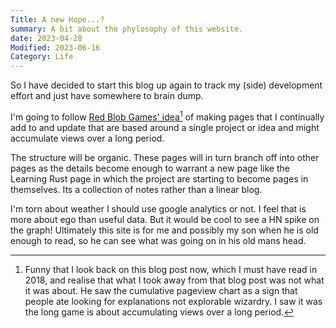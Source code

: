 ```yaml
---
Title: A new Hope...?
summary: A bit about the phylosophy of this website.
date: 2023-04-28
Modified: 2023-06-16
Category: Life
---
```


So I have decided to start this blog up again to track my (side) development effort and just have somewhere to brain dump.

I'm going to follow [Red Blob Games' idea](https://simblob.blogspot.com/2018/05/thoughts-on-explorable-explanations.html)[^1] of making pages that I continually add to and update that are based around a single project or idea and might accumulate views over a long period.

The structure will be organic. These pages will in turn branch off into other pages as the details become enough to warrant a new page like the Learning Rust page in which the project are starting to become pages in themselves. Its a collection of notes rather than a linear blog.

I'm torn about weather I should use google analytics or not. I feel that is more about ego than useful data. But it would be cool to see a HN spike on the graph! Ultimately this site is for me and possibly my son when he is old enough to read, so he can see what was going on in his old mans head.


[^1]: Funny that I look back on this blog post now, which I must have read in 2018, and realise that what I took away from that blog post was not what it was about. He saw the cumulative pageview chart as a sign that people ate looking for explanations not explorable wizardry. I saw it was the long game is about accumulating views over a long period.